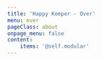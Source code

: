 ```yaml
---
title: 'Happy Kemper - Over'
menu: over
pageClass: about
onpage_menu: false
content:
    items: '@self.modular'
---
```


